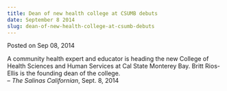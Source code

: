 ```yaml
---
title: Dean of new health college at CSUMB debuts
date: September 8 2014
slug: dean-of-new-health-college-at-csumb-debuts
---
```





<span class="date">Posted on Sep 08, 2014    </span>
<p>A community health expert and educator is heading the new
College of Health Sciences and Human Services at Cal State Monterey
Bay. Britt Rios-Ellis is the founding dean of the college.<br>
&#x2013; <em>The Salinas Californian</em>, Sept. 8, 2014</br></p>





